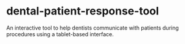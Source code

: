 # dental-patient-response-tool
An interactive tool to help dentists communicate with patients during procedures using a tablet-based interface.

